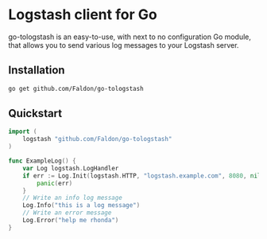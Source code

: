 # Logstash client for Go
go-tologstash is an easy-to-use, with next to no configuration Go module, that
allows you to send various log messages to your Logstash server.

## Installation
```bash
go get github.com/Faldon/go-tologstash
```

## Quickstart
```go
import (
	logstash "github.com/Faldon/go-tologstash"
)

func ExampleLog() {
	var Log logstash.LogHandler
	if err := Log.Init(logstash.HTTP, "logstash.example.com", 8080, nil); err != nil {
		panic(err)
	}
	// Write an info log message
	Log.Info("this is a log message")
	// Write an error message
	Log.Error("help me rhonda")
}
```
